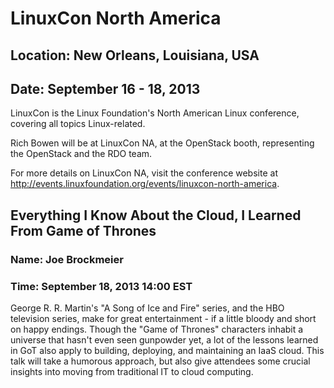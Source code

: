 # LinuxCon North America
## Location: New Orleans, Louisiana, USA
## Date: September 16 - 18, 2013

LinuxCon is the Linux Foundation's North American Linux conference, covering all topics Linux-related.

Rich Bowen will be at LinuxCon NA, at the OpenStack booth, representing the OpenStack and the RDO team.

For more details on LinuxCon NA, visit the conference website at
http://events.linuxfoundation.org/events/linuxcon-north-america.

## Everything I Know About the Cloud, I Learned From Game of Thrones
### Name: Joe Brockmeier
### Time: September 18, 2013 14:00 EST

George R. R. Martin's "A Song of Ice and Fire" series, and the HBO
television series, make for great entertainment - if a little bloody and
short on happy endings. Though the "Game of Thrones" characters inhabit
a universe that hasn't even seen gunpowder yet, a lot of the lessons
learned in GoT also apply to building, deploying, and maintaining an
IaaS cloud. This talk will take a humorous approach, but also give
attendees some crucial insights into moving from traditional IT to cloud
computing.
